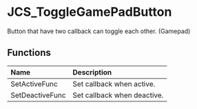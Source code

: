 # JCS_ToggleGamePadButton

Button that have two callback can toggle each other. (Gamepad)

## Functions

| Name | Description |
|:---|:---|
| SetActiveFunc | Set callback when active. |
| SetDeactiveFunc | Set callback when deactive. |
